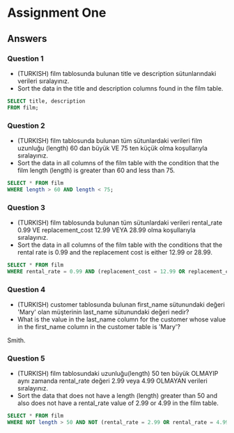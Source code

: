 # Assignment One

## Answers

### Question 1

- (TURKISH) film tablosunda bulunan title ve description sütunlarındaki verileri sıralayınız.
- Sort the data in the title and description columns found in the film table.

```sql
SELECT title, description
FROM film;
```

### Question 2

- (TURKISH) film tablosunda bulunan tüm sütunlardaki verileri film uzunluğu (length) 60 dan büyük VE 75 ten küçük olma koşullarıyla sıralayınız.
- Sort the data in all columns of the film table with the condition that the film length (length) is greater than 60 and less than 75.

```sql
SELECT * FROM film
WHERE length > 60 AND length < 75;
```

### Question 3

- (TURKISH) film tablosunda bulunan tüm sütunlardaki verileri rental_rate 0.99 VE replacement_cost 12.99 VEYA 28.99 olma koşullarıyla sıralayınız.
- Sort the data in all columns of the film table with the conditions that the rental rate is 0.99 and the replacement cost is either 12.99 or 28.99.

```sql
SELECT * FROM film
WHERE rental_rate = 0.99 AND (replacement_cost = 12.99 OR replacement_cost = 28.99);
```

### Question 4

- (TURKISH) customer tablosunda bulunan first_name sütunundaki değeri 'Mary' olan müşterinin last_name sütunundaki değeri nedir?
- What is the value in the last_name column for the customer whose value in the first_name column in the customer table is 'Mary'?

Smith.

### Question 5

- (TURKISH) film tablosundaki uzunluğu(length) 50 ten büyük OLMAYIP aynı zamanda rental_rate değeri 2.99 veya 4.99 OLMAYAN verileri sıralayınız.
- Sort the data that does not have a length (length) greater than 50 and also does not have a rental_rate value of 2.99 or 4.99 in the film table.

```sql
SELECT * FROM film
WHERE NOT length > 50 AND NOT (rental_rate = 2.99 OR rental_rate = 4.99);
```
